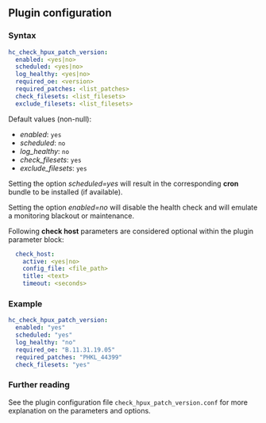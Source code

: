 ## Plugin configuration

### Syntax

```yaml
hc_check_hpux_patch_version:
  enabled: <yes|no>
  scheduled: <yes|no>
  log_healthy: <yes|no>
  required_oe: <version>
  required_patches: <list_patches>
  check_filesets: <list_filesets>
  exclude_filesets: <list_filesets>
```

Default values (non-null):
* *enabled*: `yes`
* *scheduled*: `no`
* *log_healthy*: `no`
* *check_filesets*: `yes`
* *exclude_filesets*: `yes`

Setting the option *scheduled=yes* will result in the corresponding **cron** bundle to be installed (if available).

Setting the option *enabled=no* will disable the health check and will emulate a monitoring blackout or maintenance.

Following **check host** parameters are considered optional within the plugin parameter block:

```yaml
  check_host:
    active: <yes|no>
    config_file: <file_path>
    title: <text>
    timeout: <seconds>
```

### Example

```yaml
hc_check_hpux_patch_version:
  enabled: "yes"
  scheduled: "yes"    
  log_healthy: "no"
  required_oe: "B.11.31.19.05"
  required_patches: "PHKL_44399"
  check_filesets: "yes"
```

### Further reading

See the plugin configuration file `check_hpux_patch_version.conf` for more explanation on the parameters and options.
